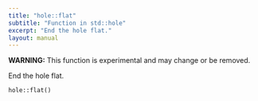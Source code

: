 ```yaml
---
title: "hole::flat"
subtitle: "Function in std::hole"
excerpt: "End the hole flat."
layout: manual
---
```


**WARNING:** This function is experimental and may change or be removed.

End the hole flat.

```kcl
hole::flat()
```






